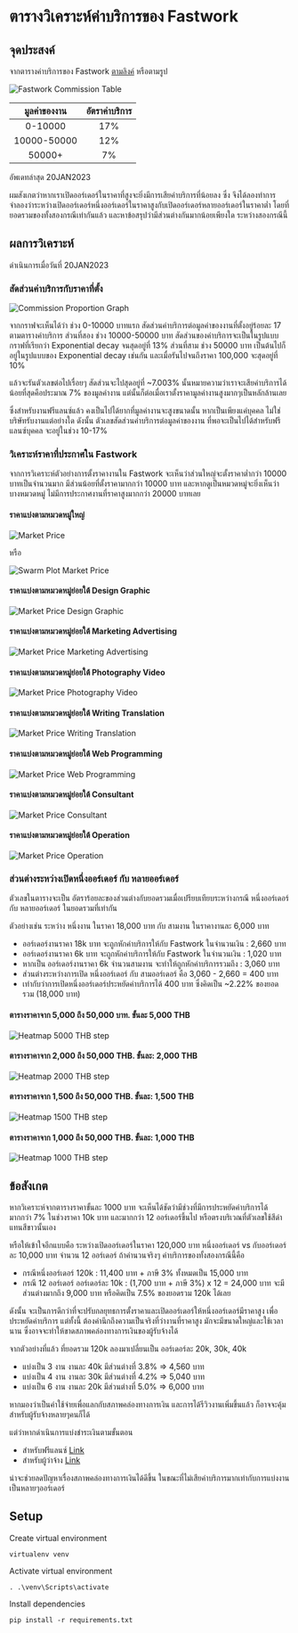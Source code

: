 # ตารางวิเคราะห์ค่าบริการของ Fastwork

## จุดประสงค์

จากตารางค่าบริการของ Fastwork [ตามลิงค์](https://static.fastwork.co/contents/commission) หรือตามรูป

![Fastwork Commission Table](https://static.fastwork.co/images/commission/commission1.jpg)

|  มูลค่าของงาน | อัตราค่าบริการ |
|:-----------:|:-----------:|
|   0-10000   |     17%     |
| 10000-50000 |     12%     |
|    50000+   |      7%     |

อัพเดทล่าสุด 20JAN2023

ผมสังเกตว่าหากเราเปิดออร์เดอร์ในราคาที่สูงจะยิ่งมีการเสียค่าบริการที่น้อยลง ซึ่ง
จึงได้ลองทำการจำลองว่าระหว่างเปิดออร์เดอร์หนึ่งออร์เดอร์ในราคาสูงกับเปิดออร์เดอร์หลายออร์เดอร์ในราคาต่ำ 
โดยที่ยอดรวมของทั้งสองกรณีเท่ากันแล้ว และหาข้อสรุปว่ามีส่วนต่างกันมากน้อยเพียงใด ระหว่างสองกรณีนี้


## ผลการวิเคราะห์

ดำเนินการเมื่อวันที่ 20JAN2023

### สัดส่วนค่าบริการกับราคาที่ตั้ง
![Commission Proportion Graph](./Commission_Proportion.png)

จากกราฟจะเห็นได้ว่า ช่วง 0-10000 บาทแรก สัดส่วนค่าบริการต่อมูลค่าของงานที่ตั้งอยู่ร้อยละ 17 ตามตารางค่าบริการ
ส่วนที่สอง ช่วง 10000-50000 บาท สัดส่วนของค่าบริการจะเป็นในรูปแบบกราฟที่เรียกว่า Exponential decay จนสุดอยู่ที่ 13%
ส่วนที่สาม ช่วง 50000 บาท เป็นต้นไปก็อยู่ในรูปแบบของ Exponential decay เช่นกัน และเมื่อรันไปจนถึงราคา 100,000 จะสุดอยู่ที่ 10%

แล้วจะรันตัวเลขต่อไปเรื่อยๆ สัดส่วนจะไปสุดอยู่ที่ ~7.003% 
นั้นหมายความว่าเราจะเสียค่าบริการได้น้อยที่สุดคือประมาณ 7% ของมูลค่างาน
แต่นั้นก็ต่อเมื่อเราตั้งราคามูลค่างานสูงมากๆเป็นหลักล้านเลย

ซึ่งสำหรับงานฟรีแลนซ์แล้ว คงเป็นไปได้ยากที่มูลค่างานจะสูงขนาดนั้น หากเป็นเพียงแค่บุคคล ไม่ใช่บริษัทรับงานแต่อย่างใด
ดังนั้น ตัวเลขสัดส่วนค่าบริการต่อมูลค่าของงาน ที่พอจะเป็นไปได้สำหรับฟรีแลนซ์บุคคล จะอยู่ในช่วง 10-17% 

### วิเคราะห์ราคาที่ประกาศใน Fastwork

จากการวิเคราะห์ตัวอย่างการตั้งราคางานใน Fastwork จะเห็นว่าส่วนใหญ่จะตั้งราคาต่ำกว่า 10000 บาทเป็นจำนวนมาก
มีส่วนน้อยที่ตั้งราคามากกว่า 10000 บาท และหากดูเป็นหมวดหมู่จะยิ่งเห็นว่า บางหมวดหมู่ ไม่มีการประกาศงานที่ราคาสูงมากกว่า 20000 บาทเลย
#### ราคาแบ่งตามหมวดหมู่ใหญ่
![Market Price](./price_market.png)

หรือ

![Swarm Plot Market Price](./swarmplot_price_market.png)

#### ราคาแบ่งตามหมวดหมู่ย่อยใต้ Design Graphic
![Market Price Design Graphic](./price_market-design-graphic.png)

#### ราคาแบ่งตามหมวดหมู่ย่อยใต้ Marketing Advertising
![Market Price Marketing Advertising](./price_market-marketing-advertising.png)

#### ราคาแบ่งตามหมวดหมู่ย่อยใต้ Photography Video
![Market Price Photography Video](./price_market-photography-video.png)

#### ราคาแบ่งตามหมวดหมู่ย่อยใต้ Writing Translation
![Market Price Writing Translation](./price_market-writing-translation.png)

#### ราคาแบ่งตามหมวดหมู่ย่อยใต้ Web Programming
![Market Price Web Programming](./price_market-web-programming.png)

#### ราคาแบ่งตามหมวดหมู่ย่อยใต้ Consultant
![Market Price Consultant](./price_market-consultant.png)

#### ราคาแบ่งตามหมวดหมู่ย่อยใต้ Operation
![Market Price Operation](./price_market-operation.png)

### ส่วนต่างระหว่างเปิดหนึ่งออร์เดอร์ กับ หลายออร์เดอร์

ตัวเลขในตารางจะเป็น อัตราร้อยละของส่วนต่างกับยอดรวมเมื่อเปรียบเทียบระหว่างกรณี หนึ่งออร์เดอร์ กับ หลายออร์เดอร์ ในยอดรวมที่เท่ากัน

ตัวอย่างเช่น ระหว่าง หนึ่งงาน ในราคา 18,000 บาท กับ สามงาน ในราคางานละ 6,000 บาท
- ออร์เดอร์งานราคา 18k บาท จะถูกหักค่าบริการให้กับ Fastwork ในจำนวนเงิน : 2,660 บาท
- ออร์เดอร์งานราคา 6k บาท  จะถูกหักค่าบริการให้กับ Fastwork ในจำนวนเงิน : 1,020 บาท
- หากเป็น ออร์เดอร์งานราคา 6k จำนวนสามงาน จะทำให้ถูกหักค่าบริการรวมถึง : 3,060 บาท
- ส่วนต่างระหว่างการเปิด หนึ่งออร์เดอร์ กับ สามออร์เดอร์ คือ 3,060 - 2,660 = 400 บาท
- เท่ากับว่าการเปิดหนึ่งออร์เดอร์ประหยัดค่าบริการได้ 400 บาท ซึ่งคิดเป็น ~2.22% ของยอดรวม (18,000 บาท)

#### ตารางราคาจาก 5,000 ถึง 50,000 บาท. ขั้นละ 5,000 THB
![Heatmap 5000 THB step](./heatmap_5k.png)

#### ตารางราคาจาก 2,000 ถึง 50,000 THB. ขั้นละ: 2,000 THB
![Heatmap 2000 THB step](./heatmap_2k.png)

#### ตารางราคาจาก 1,500 ถึง 50,000 THB. ขั้นละ: 1,500 THB
![Heatmap 1500 THB step](./heatmap_1500.png)

#### ตารางราคาจาก 1,000 ถึง 50,000 THB. ขั้นละ: 1,000 THB
![Heatmap 1000 THB step](./heatmap_1k.png)


## ข้อสังเกต

หากวิเคราะห์จากตารางราคาขั้นละ 1000 บาท จะเห็นได้ชัดว่ามีช่วงที่มีการประหยัดค่าบริการได้มากกว่า 7% ในช่วงราคา 10k บาท และมากกว่า 12 ออร์เดอร์ขึ้นไป
หรือตรงบริเวณที่ตัวเลขใช้สีดำแทนสีขาวนั้นเอง

หรือให้เข้าใจอีกแบบคือ
ระหว่างเปิดออร์เดอร์ในราคา 120,000 บาท หนึ่งออร์เดอร์ vs กับออร์เดอร์ละ 10,000 บาท จำนวน 12 ออร์เดอร์
ถ้าคำนวนจริงๆ ค่าบริการของทั้งสองกรณีนี้คือ
- กรณีหนึ่งออร์เดอร์ 120k : 11,400 บาท + ภาษี 3% ทั้งหมดเป็น 15,000 บาท
- กรณี 12 ออร์เดอร์ ออร์เดอร์ละ 10k : (1,700 บาท + ภาษี 3%) x 12 = 24,000 บาท
จะมีส่วนต่างมากถึง 9,000 บาท หรือคิดเป็น 7.5% ของยอดรวม 120k ได้เลย

ดังนั้น จะเป็นการดีกว่าที่จะปรับกลยุทธการตั้งราคาและเปิดออร์เดอร์ให้หนึ่งออร์เดอร์มีราคาสูง เพื่อประหยัดค่าบริการ
แต่ทั้งนี้ ต้องคำนึกถึงความเป็นจริงที่ว่างานที่ราคาสูง มักจะมีขนาดใหญ่และใช้เวลานาน ซึ่งอาจจะทำให้ขาดสภาพคล่องทางการเงินของผู้รับจ้างได้

จากตัวอย่างที่แล้ว ที่ยอดรวม 120k ลองมาเปลี่ยนเป็น ออร์เดอร์ละ 20k, 30k, 40k
- แบ่งเป็น 3 งาน งานละ 40k มีส่วนต่างที่ 3.8% => 4,560 บาท
- แบ่งเป็น 4 งาน งานละ 30k มีส่วนต่างที่ 4.2% => 5,040 บาท
- แบ่งเป็น 6 งาน งานละ 20k มีส่วนต่างที่ 5.0% => 6,000 บาท

หากมองว่าเป็นค่าใช้จ่ายเพื่อแลกกับสภาพคล่องทางการเงิน และการได้รีวิวงานเพิ่มขึ้นแล้ว ก็อาจจะคุ้มสำหรับผู้รับจ้างหลายๆคนก็ได้

แต่ว่าหากดำเนินการแบ่งชำระเงินตามขั้นตอน
- สำหรับฟรีแลนซ์ [Link](https://www.slimfaq.com/fastwork-co-bfa21e87-1550-4d30-9cb2-a8eec7a0969e/1818-/27561-)
- สำหรับผู้ว่าจ้าง [Link](https://www.slimfaq.com/fastwork-co-bfa21e87-1550-4d30-9cb2-a8eec7a0969e/1818-/27569-)

น่าจะช่วยลดปัญหาเรื่องสภาพคล่องทางการเงินได้ดีขึ้น ในขณะที่ไม่เสียค่าบริการมากเท่ากับการแบ่งงานเป็นหลายๆออร์เดอร์

## Setup

Create virtual environment
```
virtualenv venv
```

Activate virtual environment

```
. .\venv\Scripts\activate
```

Install dependencies
```
pip install -r requirements.txt
```